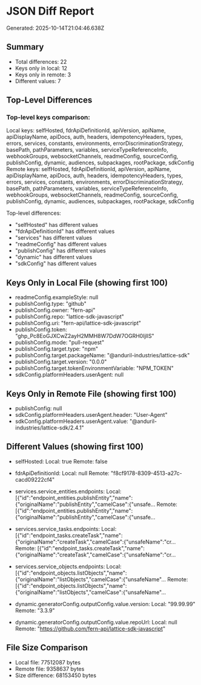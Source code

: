 # JSON Diff Report
Generated: 2025-10-14T21:04:46.638Z

## Summary
- Total differences: 22
- Keys only in local: 12
- Keys only in remote: 3
- Different values: 7

## Top-Level Differences

### Top-level keys comparison:
Local keys: selfHosted, fdrApiDefinitionId, apiVersion, apiName, apiDisplayName, apiDocs, auth, headers, idempotencyHeaders, types, errors, services, constants, environments, errorDiscriminationStrategy, basePath, pathParameters, variables, serviceTypeReferenceInfo, webhookGroups, websocketChannels, readmeConfig, sourceConfig, publishConfig, dynamic, audiences, subpackages, rootPackage, sdkConfig
Remote keys: selfHosted, fdrApiDefinitionId, apiVersion, apiName, apiDisplayName, apiDocs, auth, headers, idempotencyHeaders, types, errors, services, constants, environments, errorDiscriminationStrategy, basePath, pathParameters, variables, serviceTypeReferenceInfo, webhookGroups, websocketChannels, readmeConfig, sourceConfig, publishConfig, dynamic, audiences, subpackages, rootPackage, sdkConfig

Top-level differences:
- "selfHosted" has different values
- "fdrApiDefinitionId" has different values
- "services" has different values
- "readmeConfig" has different values
- "publishConfig" has different values
- "dynamic" has different values
- "sdkConfig" has different values

## Keys Only in Local File (showing first 100)
- readmeConfig.exampleStyle: null
- publishConfig.type: "github"
- publishConfig.owner: "fern-api"
- publishConfig.repo: "lattice-sdk-javascript"
- publishConfig.uri: "fern-api/lattice-sdk-javascript"
- publishConfig.token: "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"
- publishConfig.mode: "pull-request"
- publishConfig.target.type: "npm"
- publishConfig.target.packageName: "@anduril-industries/lattice-sdk"
- publishConfig.target.version: "0.0.0"
- publishConfig.target.tokenEnvironmentVariable: "NPM_TOKEN"
- sdkConfig.platformHeaders.userAgent: null

## Keys Only in Remote File (showing first 100)
- publishConfig: null
- sdkConfig.platformHeaders.userAgent.header: "User-Agent"
- sdkConfig.platformHeaders.userAgent.value: "@anduril-industries/lattice-sdk/2.4.1"

## Different Values (showing first 100)
- selfHosted:
  Local:  true
  Remote: false

- fdrApiDefinitionId:
  Local:  null
  Remote: "f8cf9178-8309-4513-a27c-cacd09222cf4"

- services.service_entities.endpoints:
  Local:  [{"id":"endpoint_entities.publishEntity","name":{"originalName":"publishEntity","camelCase":{"unsafe...
  Remote: [{"id":"endpoint_entities.publishEntity","name":{"originalName":"publishEntity","camelCase":{"unsafe...

- services.service_tasks.endpoints:
  Local:  [{"id":"endpoint_tasks.createTask","name":{"originalName":"createTask","camelCase":{"unsafeName":"cr...
  Remote: [{"id":"endpoint_tasks.createTask","name":{"originalName":"createTask","camelCase":{"unsafeName":"cr...

- services.service_objects.endpoints:
  Local:  [{"id":"endpoint_objects.listObjects","name":{"originalName":"listObjects","camelCase":{"unsafeName"...
  Remote: [{"id":"endpoint_objects.listObjects","name":{"originalName":"listObjects","camelCase":{"unsafeName"...

- dynamic.generatorConfig.outputConfig.value.version:
  Local:  "99.99.99"
  Remote: "3.3.9"

- dynamic.generatorConfig.outputConfig.value.repoUrl:
  Local:  null
  Remote: "https://github.com/fern-api/lattice-sdk-javascript"


## File Size Comparison
- Local file: 77512087 bytes
- Remote file: 9358637 bytes
- Size difference: 68153450 bytes

